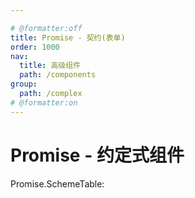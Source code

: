 ```yaml
---

# @formatter:off
title: Promise - 契约(表单)
order: 1000
nav:
  title: 高级组件
  path: /components
group:
  path: /complex
# @formatter:on
---
```


# Promise - 约定式组件

Promise.SchemeTable:

<code src="./demos/scheme-table.tsx"  background="#f0f2f5" />
